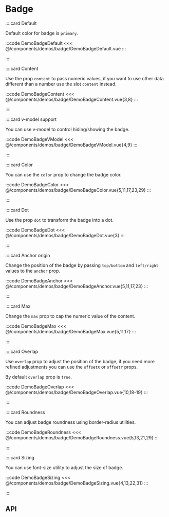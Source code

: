 <script lang="ts" setup>
import api from '@virgo-ui/vue/component-meta/ABadge.json';
</script>

# Badge

<!-- 👉 Default -->
::::card Default

Default color for badge is `primary`.

:::code DemoBadgeDefault
<<< @/components/demos/badge/DemoBadgeDefault.vue
:::

::::

<!-- 👉 Content -->
::::card Content

Use the prop `content` to pass numeric values, if you want to use other data different than a number use the slot `content` instead.

:::code DemoBadgeContent
<<< @/components/demos/badge/DemoBadgeContent.vue{3,8}
:::

::::

<!-- 👉 v-model support -->
::::card v-model support

You can use v-model to control hiding/showing the badge.

:::code DemoBadgeVModel
<<< @/components/demos/badge/DemoBadgeVModel.vue{4,9}
:::

::::

<!-- 👉 Color -->
::::card Color

You can use the `color` prop to change the badge color.

:::code DemoBadgeColor
<<< @/components/demos/badge/DemoBadgeColor.vue{5,11,17,23,29}
:::

::::

<!-- 👉 Dot -->
::::card Dot

Use the prop `dot` to transform the badge into a dot.

:::code DemoBadgeDot
<<< @/components/demos/badge/DemoBadgeDot.vue{3}
:::

::::

<!-- 👉 Anchor origin -->
::::card Anchor origin

Change the position of the badge by passing `top/bottom` and `left/right` values to the `anchor` prop.

:::code DemoBadgeAnchor
<<< @/components/demos/badge/DemoBadgeAnchor.vue{5,11,17,23}
:::

::::

<!-- 👉 Max -->
::::card Max

Change the `max` prop to cap the numeric value of the content.

:::code DemoBadgeMax
<<< @/components/demos/badge/DemoBadgeMax.vue{5,11,17}
:::

::::

<!-- 👉 Overlap -->
::::card Overlap

Use `overlap` prop to adjust the position of the badge, if you need more refined adjustments you can use the `offsetX` or `offsetY` props.

By default `overlap` prop is `true`.

:::code DemoBadgeOverlap
<<< @/components/demos/badge/DemoBadgeOverlap.vue{10,18-19}
:::

::::

<!-- 👉 Roundness -->
::::card Roundness

You can adjust badge roundness using border-radius utilities.

:::code DemoBadgeRoundness
<<< @/components/demos/badge/DemoBadgeRoundness.vue{5,13,21,29}
:::

::::

<!-- 👉 Sizing -->
::::card Sizing

You can use font-size utility to adjust the size of badge.

:::code DemoBadgeSizing
<<< @/components/demos/badge/DemoBadgeSizing.vue{4,13,22,31}
:::

::::

<!-- 👉 API -->
## API

<Api title="Badge" :api="api"></Api>
